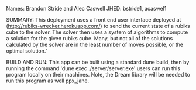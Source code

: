 Names: Brandon Stride and Alec Caswell
JHED: bstride1, acaswel1

SUMMARY:
This deployment uses a front end user interface deployed at (http://rubiks-wrecker.herokuapp.com/) 
to send the current state of a rubiks cube to the solver. The solver then uses a system of algorithms to 
compute a solution for the given rubiks cube. Many, but not all of the solutions calculated by the solver 
are in the least number of moves possible, or the optimal solution."

BUILD AND RUN:
This app can be built using a standard dune build, then by running the command 'dune exec ./server/server.exe'
users can run this program locally on their machines. Note, the Dream library will be needed to run this program
as well ppx_jane. 